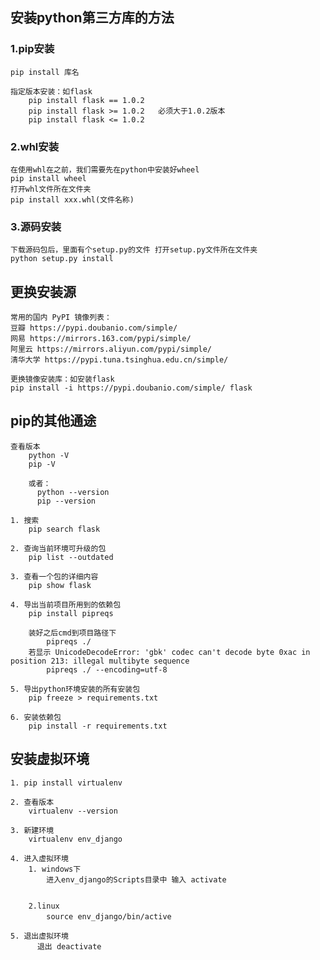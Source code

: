 ## 安装python第三方库的方法
### 1.pip安装
    pip install 库名
    
    指定版本安装：如flask
        pip install flask == 1.0.2
        pip install flask >= 1.0.2   必须大于1.0.2版本
        pip install flask <= 1.0.2 

### 2.whl安装
    在使用whl在之前，我们需要先在python中安装好wheel
    pip install wheel
    打开whl文件所在文件夹
    pip install xxx.whl(文件名称)
### 3.源码安装
    下载源码包后，里面有个setup.py的文件 打开setup.py文件所在文件夹
    python setup.py install
    
## 更换安装源
    常用的国内 PyPI 镜像列表：
    豆瓣 https://pypi.doubanio.com/simple/
    网易 https://mirrors.163.com/pypi/simple/
    阿里云 https://mirrors.aliyun.com/pypi/simple/
    清华大学 https://pypi.tuna.tsinghua.edu.cn/simple/
    
    更换镜像安装库：如安装flask
    pip install -i https://pypi.doubanio.com/simple/ flask
    
## pip的其他通途
    查看版本
        python -V
        pip -V
        
        或者：
          python --version
          pip --version
          
    1. 搜索
        pip search flask
     
    2. 查询当前环境可升级的包
        pip list --outdated
        
    3. 查看一个包的详细内容
        pip show flask
        
    4. 导出当前项目所用到的依赖包
        pip install pipreqs 
        
        装好之后cmd到项目路径下
            pipreqs ./
        若显示 UnicodeDecodeError: 'gbk' codec can't decode byte 0xac in position 213: illegal multibyte sequence
            pipreqs ./ --encoding=utf-8
    
    5. 导出python环境安装的所有安装包
        pip freeze > requirements.txt
    
    6. 安装依赖包
        pip install -r requirements.txt
        
        
## 安装虚拟环境
    1. pip install virtualenv
    
    2. 查看版本
        virtualenv --version
        
    3. 新建环境
        virtualenv env_django  
        
    4. 进入虚拟环境
        1. windows下
            进入env_django的Scripts目录中 输入 activate
          
            
        2.linux
            source env_django/bin/active　
            
    5. 退出虚拟环境
          退出 deactivate
    
       
        
     
    
    

